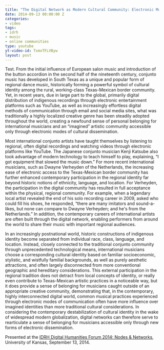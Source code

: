 ```yaml
---
title: "The Digital Network as Modern Cultural Community: Electronic Modes of Personal Belonging for International Conjunto Musicians / Erin Bauer"
date: 2014-09-13 00:00:00 Z
categories:
- video
tags:
- idrh
- music
- online communities
type: youtube
yt-video-id: TxmxTFLVByw
layout: post
---
```


Test. From the initial influence of European salon music and introduction of the button accordion in the second half of the nineteenth century, conjunto music has developed in South Texas as a unique and popular form of regional dance music, historically forming a powerful symbol of cultural identity among the rural, working-class Texas-Mexican border community. Yet, in recent years, due in large part to the global, primarily digital distribution of indigenous recordings through electronic entertainment platforms such as YouTube, as well as increasingly effortless digital methods of communication through email and social media sites, what was traditionally a highly localized creative genre has been steadily adopted throughout the world, creating a newfound sense of personal belonging for international musicians and an “imagined” artistic community accessible only through electronic modes of cultural dissemination.

Most international conjunto artists have taught themselves by listening to regional, often digital recordings and watching videos through electronic platforms like YouTube. The Japanese conjunto musician Kenji Katsube also took advantage of modern technology to teach himself to play, explaining, “I got equipment that slowed the music down.” For more recent international musicians, such as Dwayne Verheyden of the Netherlands, the increasing ease of electronic access to the Texas-Mexican border community has further enhanced contemporary participation in the regional identity far beyond historic notions of ethnicity, language, and location. For Verheyden, the participation in the digital community has resulted in full acceptance within the physical, regional community. For example, when a legendary local artist revealed the end of his solo recording career in 2009, asked who could fill his shoes, he responded, “there are many imitators and sound-a-likes, but none can compare to Dwayne Verheyden; and he's from the Netherlands.” In addition, the contemporary careers of international artists are often built through the digital network, enabling performers from around the world to share their music with important regional audiences.

In an increasingly postnational world, historic constructions of indigenous identity become separated from individual race, class, language, and location. Instead, closely connected to the traditional conjunto community through unprecedented technological means, international musicians choose a corresponding cultural identity based on familiar socioeconomic, stylistic, and wistfully familial backgrounds, as well as purely aesthetic attractions, and often largely disconnected from more conventional geographic and hereditary considerations. This external participation in the regional tradition does not detract from local concepts of identity, or really even contribute to Texas-Mexican artistic practices in a noticeable way, but it does provide a sense of belonging for musicians caught outside of an appropriate creative community, demonstrating that, in the contemporary, highly interconnected digital world, common musical practices experienced through electronic modes of communication often have more influence over imagined identities than more traditional cultural considerations. In considering the contemporary destabilization of cultural identity in the wake of widespread modern globalization, digital networks can therefore serve to rearticulate a sense of belonging for musicians accessible only through new forms of electronic dissemination.

Presented at the [IDRH Digital Humanities Forum 2014: Nodes & Networks](https://idrh.ku.edu/dhforum2014), University of Kansas, September 13, 2014.
